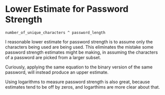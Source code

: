 # Lower Estimate for Password Strength

`number_of_unique_characters ^ password_length`

<!-- truncate -->

I reasonable lower estimate for password strength is to assume only the characters being used are being used. This eliminates the mistake some password strength estimates might be making, in assuming the characters of a password are picked from a larger subset.

Curiously, applying the same equation to the binary version of the same password, will instead produce an upper estimate.

Using logarithms to measure password strength is also great, because estimates tend to be off by zeros, and logarthims are more clear about that.
